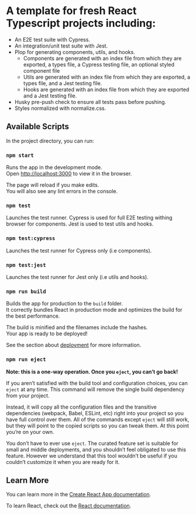 # A template for fresh React Typescript projects including:

- An E2E test suite with Cypress.
- An integration/unit test suite with Jest.
- Plop for generating components, utils, and hooks.
  - Components are generated with an index file from which they are exported, a types file, a Cypress testing file, an optional styled component file
  - Utils are generated with an index file from which they are exported, a types file, and a Jest testing file.
  - Hooks are generated with an index file from which they are exported and a Jest testing file.
- Husky pre-push check to ensure all tests pass before pushing.
- Styles normalized with normalize.css.

## Available Scripts

In the project directory, you can run:

### `npm start`

Runs the app in the development mode.\
Open [http://localhost:3000](http://localhost:3000) to view it in the browser.

The page will reload if you make edits.\
You will also see any lint errors in the console.

### `npm test`

Launches the test runner. Cypress is used for full E2E testing withing browser for components. Jest is used to test utils and hooks.

### `npm test:cypress`

Launches the test runner for Cypress only (i.e components).

### `npm test:jest`

Launches the test runner for Jest only (i.e utils and hooks).

### `npm run build`

Builds the app for production to the `build` folder.\
It correctly bundles React in production mode and optimizes the build for the best performance.

The build is minified and the filenames include the hashes.\
Your app is ready to be deployed!

See the section about [deployment](https://facebook.github.io/create-react-app/docs/deployment) for more information.

### `npm run eject`

**Note: this is a one-way operation. Once you `eject`, you can’t go back!**

If you aren’t satisfied with the build tool and configuration choices, you can `eject` at any time. This command will remove the single build dependency from your project.

Instead, it will copy all the configuration files and the transitive dependencies (webpack, Babel, ESLint, etc) right into your project so you have full control over them. All of the commands except `eject` will still work, but they will point to the copied scripts so you can tweak them. At this point you’re on your own.

You don’t have to ever use `eject`. The curated feature set is suitable for small and middle deployments, and you shouldn’t feel obligated to use this feature. However we understand that this tool wouldn’t be useful if you couldn’t customize it when you are ready for it.

## Learn More

You can learn more in the [Create React App documentation](https://facebook.github.io/create-react-app/docs/getting-started).

To learn React, check out the [React documentation](https://reactjs.org/).
